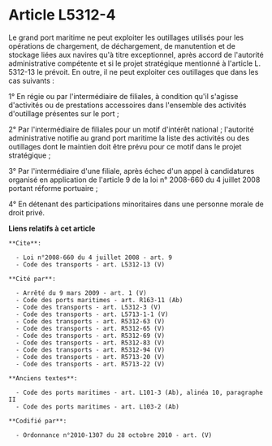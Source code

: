# Article L5312-4

Le grand port maritime ne peut exploiter les outillages utilisés pour les opérations de chargement, de déchargement, de
manutention et de stockage liées aux navires qu'à titre exceptionnel, après accord de l'autorité administrative compétente et
si le projet stratégique mentionné à l'article L. 5312-13 le prévoit. En outre, il ne peut exploiter ces outillages que dans
les cas suivants : 

1° En régie ou par l'intermédiaire de filiales, à condition qu'il s'agisse d'activités ou de prestations accessoires dans
l'ensemble des activités d'outillage présentes sur le port ; 

2° Par l'intermédiaire de filiales pour un motif d'intérêt national ; l'autorité administrative notifie au grand port
maritime la liste des activités ou des outillages dont le maintien doit être prévu pour ce motif dans le projet
stratégique ; 

3° Par l'intermédiaire d'une filiale, après échec d'un appel à candidatures organisé en application de l'article 9 de la loi
n° 2008-660 du 4 juillet 2008 portant réforme portuaire ; 

4° En détenant des participations minoritaires dans une personne morale de droit privé.

**Liens relatifs à cet article**

	**Cite**:

	  - Loi n°2008-660 du 4 juillet 2008 - art. 9
	  - Code des transports - art. L5312-13 (V)

	**Cité par**:

	  - Arrêté du 9 mars 2009 - art. 1 (V)
	  - Code des ports maritimes - art. R163-11 (Ab)
	  - Code des transports - art. L5312-3 (V)
	  - Code des transports - art. L5713-1-1 (V)
	  - Code des transports - art. R5312-63 (V)
	  - Code des transports - art. R5312-65 (V)
	  - Code des transports - art. R5312-69 (V)
	  - Code des transports - art. R5312-83 (V)
	  - Code des transports - art. R5312-94 (V)
	  - Code des transports - art. R5713-20 (V)
	  - Code des transports - art. R5713-22 (V)

	**Anciens textes**:

	  - Code des ports maritimes - art. L101-3 (Ab), alinéa 10, paragraphe II
	  - Code des ports maritimes - art. L103-2 (Ab)

	**Codifié par**:

	  - Ordonnance n°2010-1307 du 28 octobre 2010 - art. (V)
